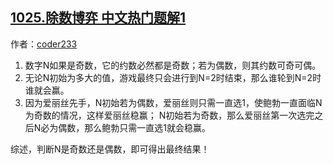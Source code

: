 ## [1025.除数博弈 中文热门题解1](https://leetcode.cn/problems/divisor-game/solutions/100000/qi-shi-shi-yi-dao-shu-xue-ti-by-coder233)

作者：[coder233](https://leetcode.cn/u/coder233)


1. 数字N如果是奇数，它的约数必然都是奇数；若为偶数，则其约数可奇可偶。
2. 无论N初始为多大的值，游戏最终只会进行到N=2时结束，那么谁轮到N=2时谁就会赢。
3. 因为爱丽丝先手，N初始若为偶数，爱丽丝则只需一直选1，使鲍勃一直面临N为奇数的情况，这样爱丽丝稳赢；
N初始若为奇数，那么爱丽丝第一次选完之后N必为偶数，那么鲍勃只需一直选1就会稳赢。

综述，判断N是奇数还是偶数，即可得出最终结果！
